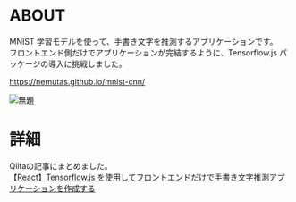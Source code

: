 # ABOUT

MNIST 学習モデルを使って、手書き文字を推測するアプリケーションです。<br/>
フロントエンド側だけでアプリケーションが完結するように、Tensorflow.js パッケージの導入に挑戦しました。

https://nemutas.github.io/mnist-cnn/

![無題](https://user-images.githubusercontent.com/46724121/125665029-d039e00d-c6e1-4c40-9854-63586ee28163.png)


# 詳細
Qiitaの記事にまとめました。<br/>
[【React】Tensorflow.js を使用してフロントエンドだけで手書き文字推測アプリケーションを作成する](https://qiita.com/nemutas/items/7826389f7b58bc22607c)
